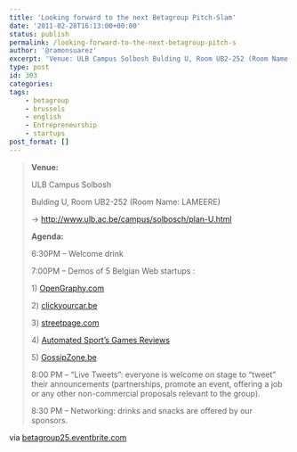 ```yaml
---
title: 'Looking forward to the next Betagroup Pitch-Slam'
date: '2011-02-28T16:13:00+00:00'
status: publish
permalink: /looking-forward-to-the-next-betagroup-pitch-s
author: '@ramonsuarez'
excerpt: 'Venue: ULB Campus Solbosh Bulding U, Room UB2-252 (Room Name: LAMEERE) -&gt; http://www.ulb.ac.be/campus/solbosch/plan-U.html Agenda: 6:30PM - Welcome drink 7:00PM - Demos of 5 Belgian Web startups : 1) OpenGraphy.com 2) clickyourcar.be 3) streetpage...'
type: post
id: 303
categories:
tags:
    - betagroup
    - brussels
    - english
    - Entrepreneurship
    - startups
post_format: []
---
```

> **Venue:**
> 
> ULB Campus Solbosh
> 
> Bulding U, Room UB2-252 (Room Name: LAMEERE)
> 
> -&gt; <http://www.ulb.ac.be/campus/solbosch/plan-U.html>
> 
> **Agenda:**
> 
> 6:30PM – Welcome drink
> 
> 7:00PM – Demos of 5 Belgian Web startups :
> 
> 1\) [OpenGraphy.com](http://www.opengraphy.com/)
> 
> 2\) [clickyourcar.be](http://www.clickyourcar.be/)
> 
> 3\) [streetpage.com](http://www.streetpage.com/)
> 
> 4\) [Automated Sport’s Games Reviews](https://docs.google.com/viewer?a=v&pid=explorer&chrome=true&srcid=0B6w-ejd0-OxXNzM5ZWRhZTctODNkMS00Y2E3LWI5NjgtMGYzZmQ0N2NiMWEy&hl=en)
> 
> 5\) [GossipZone.be](http://www.gossipzone.be)
> 
> 8:00 PM – “Live Tweets”: everyone is welcome on stage to “tweet” their announcements (partnerships, promote an event, offering a job or any other non-commercial proposals relevant to the group).
> 
> 8:30 PM – Networking: drinks and snacks are offered by our sponsors.

via [betagroup25.eventbrite.com](http://betagroup25.eventbrite.com/)